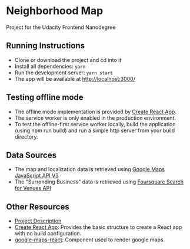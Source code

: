 # Neighborhood Map

Project for the Udacity Frontend Nanodegree

## Running Instructions
* Clone or download the project and cd into it
* Install all dependencies: `yarn`
* Run the development server: `yarn start`
* The app will be available at [http://localhost:3000/](http://localhost:3000/)

## Testing offline mode
* The offline mode implementation is provided by [Create React App](https://github.com/facebook/create-react-app).
* The service worker is only enabled in the production environment.
* To test the offline-first service worker locally, build the application (using npm run build) and run a simple http server from your build directory.

## Data Sources
* The map and localization data is retrieved using [Google Maps JavaScript API V3](https://developers.google.com/maps/documentation/javascript/reference/3.exp/)
* The "Surronding Business" data is retrieved using [Foursquare Search for Venues API](https://developer.foursquare.com/docs/api/venues/search)

## Other Resources
* [Project Description](https://review.udacity.com/#!/rubrics/1770/instructions)
* [Create React App](https://github.com/facebook/create-react-app): Provides the basic structure to create a React app with no build configuration.
* [google-maps-react](https://github.com/fullstackreact/google-maps-react): Component used to render google maps. 